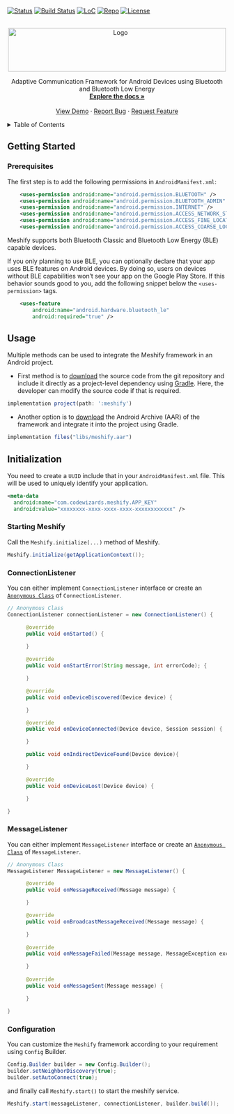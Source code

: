 <div id="top"></div>



<!-- [![forthebadge](https://forthebadge.com/images/badges/built-for-android.svg)](https://github.com/kavindaperera/meshify-framework)
[![forthebadge](https://forthebadge.com/images/badges/made-with-java.svg)](https://github.com/kavindaperera/meshify-framework) -->

[![Status](https://badgen.net/badge/status/development/green)](https://github.com/kavindaperera/meshify-framework)
[![Build Status](https://badgen.net/badge/build/v1.0.0-alpha/green)](https://github.com/kavindaperera/meshify-framework)
[![LoC](https://badgen.net/badge/lines/10.98k/green)](https://github.com/kavindaperera/meshify-framework)
[![Repo](https://badgen.net/badge/icon/github?icon=github&label)](https://github.com/kavindaperera/meshify-framework)
[![License](https://badgen.net//badge/license/MIT/blue)](https://github.com/kavindaperera/meshify-framework/blob/development/LICENSE)

<!-- PROJECT LOGO -->
<br />
<div align="center">
  <a href="https://github.com/kavindaperera/meshify-framework">
    <img src="https://firebasestorage.googleapis.com/v0/b/meshify-f206b.appspot.com/o/logos%2Fmeshify_text_logo_green.svg?alt=media&token=09cfa2c3-f8f1-4309-9bbc-87ab5cdc2b87" alt="Logo" width="500" height="100">
  </a>

<!--   <h3 align="center">Meshify - Android Framework</h3> -->

  <p align="center">
    Adaptive Communication Framework for Android Devices using Bluetooth and Bluetooth Low Energy
    <br />
    <a href="https://github.com/kavindaperera/meshify-framework/"><strong>Explore the docs »</strong></a>
    <br />
    <br />
    <a href="https://github.com/kavindaperera/meshify-framework">View Demo</a>
    ·
    <a href="https://github.com/kavindaperera/meshify-framework/issues">Report Bug</a>
    ·
    <a href="https://github.com/kavindaperera/meshify-framework/issues">Request Feature</a>
  </p>
</div>

<!-- PROJECT SHIELDS -->
<!--
*** I'm using markdown "reference style" links for readability.
*** Reference links are enclosed in brackets [ ] instead of parentheses ( ).
*** See the bottom of this document for the declaration of the reference variables
*** for contributors-url, forks-url, etc. This is an optional, concise syntax you may use.
*** https://www.markdownguide.org/basic-syntax/#reference-style-links
-->


<!-- TABLE OF CONTENTS -->
<details>
  <summary>Table of Contents</summary>
  <ol>
    <li>
      <a href="#getting-started">Getting Started</a>
      <ul>
        <li><a href="#prerequisites">Prerequisites</a></li>
        <li><a href="#installation">Installation</a></li>
      </ul>
    </li>
    <li><a href="#usage">Usage</a></li>
    <li><a href="#initialization">Initialization</a>
         <ul>
            <li><a href="#starting-meshify">Starting Meshify</a></li>
            <li><a href="#configuration">Configuration</a></li>
        </ul>
    </li>
    <li><a href="#roadmap">Roadmap</a></li>
    <li><a href="#contributing">Contributing</a></li>
    <li><a href="#license">License</a></li>
    <li><a href="#contact">Contact</a></li>
    <li><a href="#acknowledgments">Acknowledgments</a></li>
  </ol>
</details>

## Getting Started

### Prerequisites

The first step is to add the following permissions in `AndroidManifest.xml`:

```xml
    <uses-permission android:name="android.permission.BLUETOOTH" />
    <uses-permission android:name="android.permission.BLUETOOTH_ADMIN" />
    <uses-permission android:name="android.permission.INTERNET" />
    <uses-permission android:name="android.permission.ACCESS_NETWORK_STATE" />
    <uses-permission android:name="android.permission.ACCESS_FINE_LOCATION" />
    <uses-permission android:name="android.permission.ACCESS_COARSE_LOCATION" />
```

Meshify supports both Bluetooth Classic and Bluetooth Low Energy (BLE) capable devices.

If you only planning to use BLE, you can optionally declare that your app uses BLE features on Android devices. By doing so, users on devices without BLE capabilities won’t see your app on the Google Play Store. If this behavior sounds good to you, add the following snippet below the `<uses-permission>` tags.

```xml
    <uses-feature
        android:name="android.hardware.bluetooth_le"
        android:required="true" />
```

## Usage

Multiple methods can be used to integrate the Meshify framework in an Android project.

- First method is to [download](https://github.com/kavindaperera/meshify-framework/releases) the source code from the git repository and include it directly as a project-level dependency using [Gradle](https://docs.gradle.org/current/userguide/what_is_gradle.html). Here, the developer can modify the source code if that is required.

```javascript
implementation project(path: ':meshify')
```

- Another option is to [download](https://github.com/kavindaperera/meshify-framework/releases) the Android Archive (AAR) of the framework and integrate it into the project using Gradle.

```javascript
implementation files("libs/meshify.aar")
```

## Initialization

You need to create a `UUID` include that in your `AndroidManifest.xml` file. This will be used to uniquely identify your application.

```xml
<meta-data
  android:name="com.codewizards.meshify.APP_KEY"
  android:value="xxxxxxxx-xxxx-xxxx-xxxx-xxxxxxxxxxxx" />
```
### Starting Meshify

Call the `Meshify.initialize(...)` method of Meshify.

```java
Meshify.initialize(getApplicationContext());
```


### ConnectionListener

You can either implement `ConnectionListener` interface or create an [`Anonymous Class`](https://docs.oracle.com/javase/tutorial/java/javaOO/anonymousclasses.html) of `ConnectionListener`.

```java
// Anonymous Class
ConnectionListener connectionListener = new ConnectionListener() {

      @override
      public void onStarted() {

      }
      
      @override
      public void onStartError(String message, int errorCode); {

      }

      @override
      public void onDeviceDiscovered(Device device) {

      }

      @override
      public void onDeviceConnected(Device device, Session session) {

      }

      public void onIndirectDeviceFound(Device device){

      }

      @override
      public void onDeviceLost(Device device) {

      }

}
``` 

### MessageListener

You can either implement `MessageListener` interface or create an [`Anonymous Class`](https://docs.oracle.com/javase/tutorial/java/javaOO/anonymousclasses.html) of `MessageListener`.

```java
// Anonymous Class
MessageListener MessageListener = new MessageListener() {

      @override
      public void onMessageReceived(Message message) {

      }

      @override
      public void onBroadcastMessageReceived(Message message) {

      }
      
      @override
      public void onMessageFailed(Message message, MessageException exception) {

      }
      
      @override
      public void onMessageSent(Message message) {

      }

}
```

### Configuration

You can customize the `Meshify` framework according to your requirement using `Config` Builder.

```java
Config.Builder builder = new Config.Builder();
builder.setNeighborDiscovery(true);
builder.setAutoConnect(true);
```

and finally call `Meshify.start()` to start the meshify service.

```java
Meshify.start(messageListener, connectionListener, builder.build());
```
